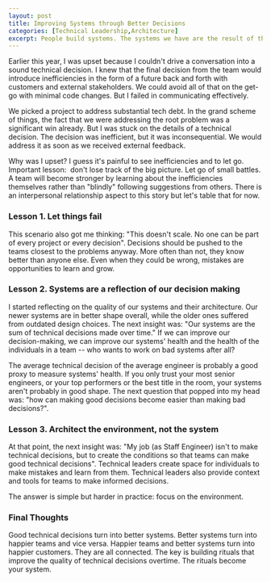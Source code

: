 ```yaml
---
layout: post
title: Improving Systems through Better Decisions
categories: [Technical Leadership,Architecture]
excerpt: People build systems. The systems we have are the result of thousands of tiny  decisions over time. Better decisions should turn into better systems. Right?
---
```


Earlier this year, I was upset because I couldn't drive a conversation into a sound technical decision. I knew that the final decision from the team would introduce inefficiencies in the form of a future back and forth with customers and external stakeholders. We could avoid all of that on the get-go with minimal code changes. But I failed in communicating effectively.

We picked a project to address substantial tech debt. In the grand scheme of things, the fact that we were addressing the root problem was a significant win already. But I was stuck on the details of a technical decision. The decision was inefficient, but it  was inconsequential. We would address it as soon as we received external feedback.

Why was I upset? I guess it's painful to see inefficiencies and to let go. Important lesson:  don't lose track of the big picture. Let go of small battles. A team will become stronger by learning about the inefficiencies themselves rather than "blindly" following suggestions from others. There is an interpersonal relationship aspect to this story but let's table that for now.

### Lesson 1. Let things fail

This scenario also got me thinking: "This doesn't scale. No one can be part of every project or every decision". Decisions should be pushed to the teams closest to the problems anyway. More often than not, they know better than anyone else. Even when they could be wrong, mistakes are opportunities to learn and grow.

### Lesson 2. Systems are a reflection of our decision making 

I started reflecting on the quality of our systems and their architecture. Our newer systems are in better shape overall, while the older ones suffered from outdated design choices. The next insight was: "Our systems are the sum of technical decisions made over time." If we can improve our decision-making, we can improve our systems' health and the health of the individuals in a team -- who wants to work on bad systems after all?

The average technical decision of the average engineer is probably a good proxy to measure systems' health. If you only trust your most senior engineers, or your top performers or the best title in the room, your systems aren't probably in good shape. The next question that popped into my head was: "how can making good decisions become easier than making bad decisions?".

### Lesson 3. Architect the environment, not the system

At that point, the next insight was: "My job (as Staff Engineer) isn't to make technical decisions, but to create the conditions so that teams can make good technical decisions". Technical leaders create space for individuals to make mistakes and learn from them. Technical leaders also provide context and tools for teams to make informed decisions.

The answer is simple but harder in practice: focus on the environment.

### Final Thoughts

Good technical decisions turn into better systems. Better systems turn into happier teams and vice versa. Happier teams and better systems turn into happier customers. They are all connected. The key is building rituals that improve the quality of technical decisions overtime. The rituals become your system.

